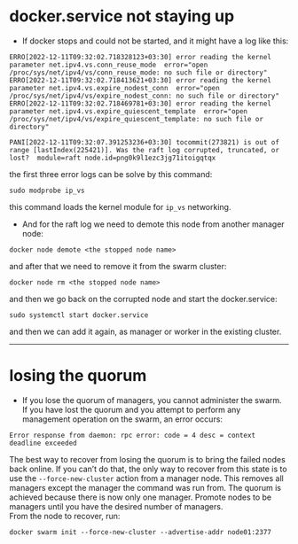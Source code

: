 # docker.service not staying up
* If docker stops and could not be started, and it might have a log like this:  
```
ERRO[2022-12-11T09:32:02.718328123+03:30] error reading the kernel parameter net.ipv4.vs.conn_reuse_mode  error="open /proc/sys/net/ipv4/vs/conn_reuse_mode: no such file or directory"
ERRO[2022-12-11T09:32:02.718413621+03:30] error reading the kernel parameter net.ipv4.vs.expire_nodest_conn  error="open /proc/sys/net/ipv4/vs/expire_nodest_conn: no such file or directory"
ERRO[2022-12-11T09:32:02.718469781+03:30] error reading the kernel parameter net.ipv4.vs.expire_quiescent_template  error="open /proc/sys/net/ipv4/vs/expire_quiescent_template: no such file or directory"

PANI[2022-12-11T09:32:07.391253236+03:30] tocommit(273821) is out of range [lastIndex(225421)]. Was the raft log corrupted, truncated, or lost?  module=raft node.id=png0k9l1ezc3jg71itoigqtqx
```
the first three error logs can be solve by this command:  
```
sudo modprobe ip_vs
```
this command loads the kernel module for `ip_vs` networking.  
* And for the raft log we need to demote this node from another manager node:
```
docker node demote <the stopped node name>
```
and after that we need to remove it from the swarm cluster:  
```
docker node rm <the stopped node name>
```
and then we go back on the corrupted node and start the docker.service:  
```
sudo systemctl start docker.service
```
and then we can add it again, as manager or worker in the existing cluster.  

---
# losing the quorum
* If you lose the quorum of managers, you cannot administer the swarm. If you have lost the quorum and you attempt to perform any management operation on the swarm, an error occurs:  
```
Error response from daemon: rpc error: code = 4 desc = context deadline exceeded
```
The best way to recover from losing the quorum is to bring the failed nodes back online. If you can’t do that, the only way to recover from this state is to use the `--force-new-cluster` action from a manager node. This removes all managers except the manager the command was run from. The quorum is achieved because there is now only one manager. Promote nodes to be managers until you have the desired number of managers.  
From the node to recover, run:  
```
docker swarm init --force-new-cluster --advertise-addr node01:2377
```
